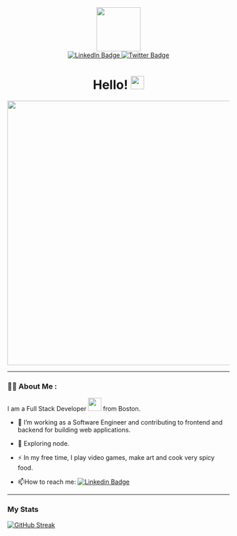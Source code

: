 <div id="header" align="center">
  <img src="https://user-images.githubusercontent.com/101993328/170339125-725b85df-f64b-45c5-b682-c6328584ea9e.png" width="100"/>
</div>

<div id="badges" align="center">
  <a href="https://www.linkedin.com/in/gabrielle-hoyte-95b04459/">
    <img src="https://img.shields.io/badge/LinkedIn-blue?style=for-the-badge&logo=linkedin&logoColor=white" alt="LinkedIn Badge"/>
  </a>
  <a href="https://twitter.com/ToyheNoctus">
    <img src="https://img.shields.io/badge/Twitter-blue?style=for-the-badge&logo=twitter&logoColor=white" alt="Twitter Badge"/>
  </a>
</div>
<h1 align="center">
  Hello!
  <img src="https://media.giphy.com/media/hvRJCLFzcasrR4ia7z/giphy.gif" width="30px"/>
</h1>

<div align="center">
  <img src="https://user-images.githubusercontent.com/101993328/170546220-46666773-28bd-4134-a035-d5e7a4ec1b12.png" width="600"/>
</div>

---

### :woman_technologist: About Me :

I am a Full Stack Developer <img src="https://media.giphy.com/media/WUlplcMpOCEmTGBtBW/giphy.gif" width="30"> from Boston.

- :telescope: I’m working as a Software Engineer and contributing to frontend and backend for building web applications.

- :seedling: Exploring node.

- :zap: In my free time, I play video games, make art and cook very spicy food.

- :mailbox:How to reach me: [![Linkedin Badge](https://img.shields.io/badge/-linkedin-blue?style=flat&logo=Linkedin&logoColor=white)](https://www.linkedin.com/in/gabrielle-hoyte-95b04459/)

---

### My Stats 
[![GitHub Streak](http://github-readme-streak-stats.herokuapp.com?user=gabriellehoyte&theme=dark&background=000000)](https://git.io/streak-stats)

